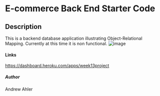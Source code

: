 # E-commerce Back End Starter Code
## Description
This is a backend database application illustrating Object-Relational Mapping. Currently at this time it is non functional.
![image](https://user-images.githubusercontent.com/71769640/104854145-aaf8c400-58ca-11eb-812e-60d76f881d8e.png)


#### Links
https://dashboard.heroku.com/apps/week13project

##### Author
Andrew Ahler

